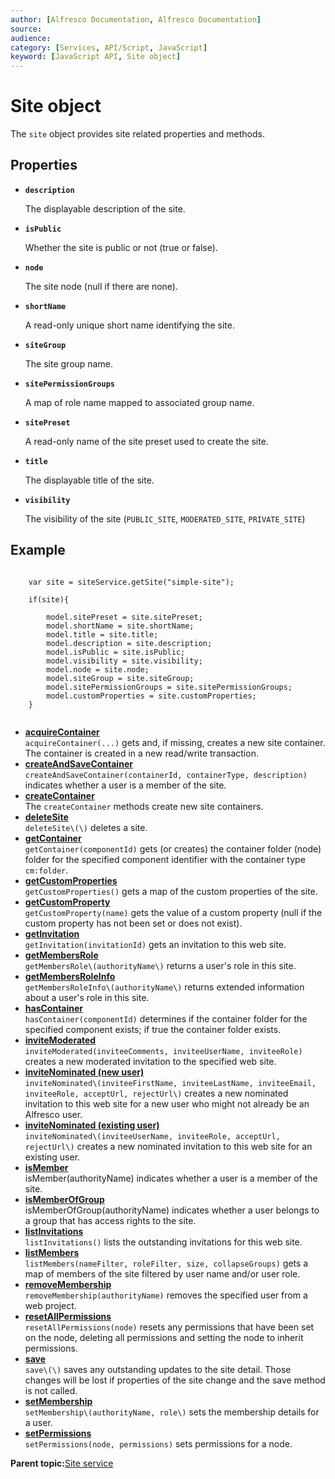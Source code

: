 ```yaml
---
author: [Alfresco Documentation, Alfresco Documentation]
source: 
audience: 
category: [Services, API/Script, JavaScript]
keyword: [JavaScript API, Site object]
---
```


# Site object

The `site` object provides site related properties and methods.

## Properties

-   **`description`**

    The displayable description of the site.

-   **`isPublic`**

    Whether the site is public or not \(true or false\).

-   **`node`**

    The site node \(null if there are none\).

-   **`shortName`**

    A read-only unique short name identifying the site.

-   **`siteGroup`**

    The site group name.

-   **`sitePermissionGroups`**

    A map of role name mapped to associated group name.

-   **`sitePreset`**

    A read-only name of the site preset used to create the site.

-   **`title`**

    The displayable title of the site.

-   **`visibility`**

    The visibility of the site \(`PUBLIC_SITE`, `MODERATED_SITE`, `PRIVATE_SITE`\)


## Example

```

    var site = siteService.getSite("simple-site");

    if(site){
        
        model.sitePreset = site.sitePreset;
        model.shortName = site.shortName;
        model.title = site.title;
        model.description = site.description;
        model.isPublic = site.isPublic;
        model.visibility = site.visibility;
        model.node = site.node;
        model.siteGroup = site.siteGroup;
        model.sitePermissionGroups = site.sitePermissionGroups;
        model.customProperties = site.customProperties;
    }        
        
```

-   **[acquireContainer](../references/API-JS-Site-acquireContainer.md)**  
`acquireContainer(...)` gets and, if missing, creates a new site container. The container is created in a new read/write transaction.
-   **[createAndSaveContainer](../references/API-JS-Site-createAndSaveContainer.md)**  
`createAndSaveContainer(containerId, containerType, description)` indicates whether a user is a member of the site.
-   **[createContainer](../references/API-JS-Site-createContainer.md)**  
The `createContainer` methods create new site containers.
-   **[deleteSite](../references/API-JS-Site-deleteSite.md)**  
`deleteSite\(\)` deletes a site.
-   **[getContainer](../references/API-JS-Site-getContainer.md)**  
`getContainer(componentId)` gets \(or creates\) the container folder \(node\) folder for the specified component identifier with the container type `cm:folder`.
-   **[getCustomProperties](../references/API-JS-Site-getCustomProperties.md)**  
`getCustomProperties()` gets a map of the custom properties of the site.
-   **[getCustomProperty](../references/API-JS-Site-getCustomProperty.md)**  
`getCustomProperty(name)` gets the value of a custom property \(null if the custom property has not been set or does not exist\).
-   **[getInvitation](../references/API-JS-Site-getInvitation.md)**  
`getInvitation(invitationId)` gets an invitation to this web site.
-   **[getMembersRole](../references/API-JS-Site-getMembersRole.md)**  
`getMembersRole\(authorityName\)` returns a user's role in this site.
-   **[getMembersRoleInfo](../references/API-JS-Site-getMembersRoleInfo.md)**  
`getMembersRoleInfo\(authorityName\)` returns extended information about a user's role in this site.
-   **[hasContainer](../references/API-JS-Site-hasContainer.md)**  
`hasContainer(componentId)` determines if the container folder for the specified component exists; if true the container folder exists.
-   **[inviteModerated](../references/API-JS-Site-inviteModerated.md)**  
`inviteModerated(inviteeComments, inviteeUserName, inviteeRole)` creates a new moderated invitation to the specified web site.
-   **[inviteNominated \(new user\)](../references/API-JS-Site-inviteNominatednew.md)**  
`inviteNominated\(inviteeFirstName, inviteeLastName, inviteeEmail, inviteeRole, acceptUrl, rejectUrl\)` creates a new nominated invitation to this web site for a new user who might not already be an Alfresco user.
-   **[inviteNominated \(existing user\)](../references/API-JS-Site-inviteNominatedexisting.md)**  
`inviteNominated\(inviteeUserName, inviteeRole, acceptUrl, rejectUrl\)` creates a new nominated invitation to this web site for an existing user.
-   **[isMember](../references/API-JS-Site-isMember.md)**  
isMember\(authorityName\) indicates whether a user is a member of the site.
-   **[isMemberOfGroup](../references/API-JS-Site-isMemberOfGroup.md)**  
isMemberOfGroup\(authorityName\) indicates whether a user belongs to a group that has access rights to the site.
-   **[listInvitations](../references/API-JS-Site-listInvitations.md)**  
`listInvitations()` lists the outstanding invitations for this web site.
-   **[listMembers](../references/API-JS-Site-listMembers.md)**  
`listMembers(nameFilter, roleFilter, size, collapseGroups)` gets a map of members of the site filtered by user name and/or user role.
-   **[removeMembership](../references/API-JS-Site-removeMembership.md)**  
`removeMembership(authorityName)` removes the specified user from a web project.
-   **[resetAllPermissions](../references/API-JS-Site-resetAllPermissions.md)**  
`resetAllPermissions(node)` resets any permissions that have been set on the node, deleting all permissions and setting the node to inherit permissions.
-   **[save](../references/API-JS-Site-save.md)**  
`save\(\)` saves any outstanding updates to the site detail. Those changes will be lost if properties of the site change and the save method is not called.
-   **[setMembership](../references/API-JS-Site-setMembership.md)**  
`setMembership\(authorityName, role\)` sets the membership details for a user.
-   **[setPermissions](../references/API-JS-Site-setPermissions.md)**  
`setPermissions(node, permissions)` sets permissions for a node.

**Parent topic:**[Site service](../references/API-JS-SiteService.md)

